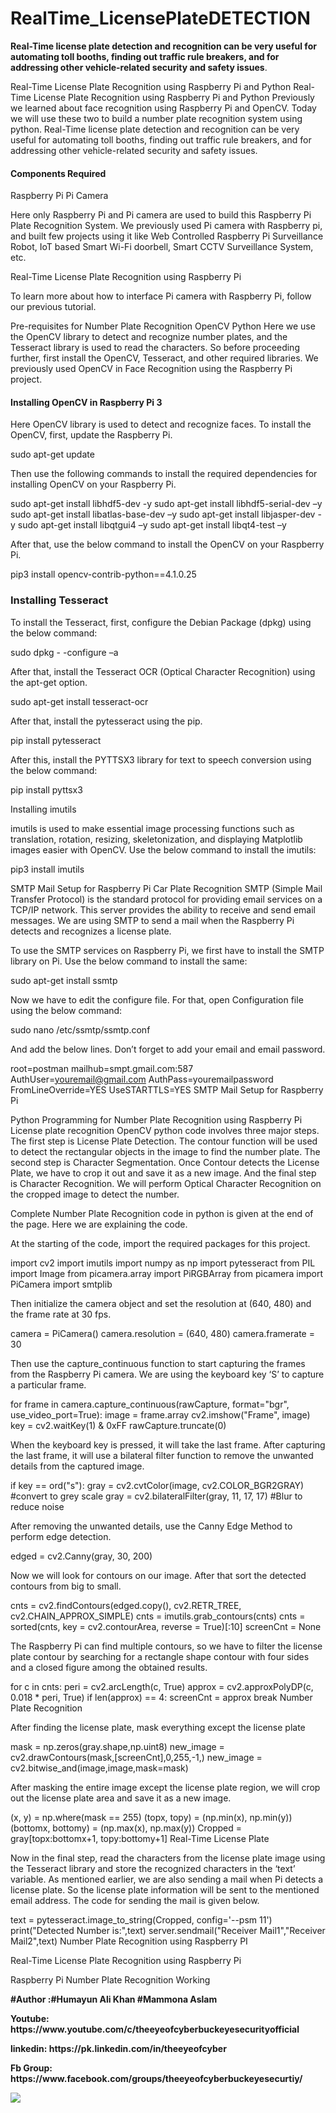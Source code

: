 # RealTime_LicensePlateDETECTION
<b>Real-Time license plate detection and recognition can be very useful for automating toll booths, finding out traffic rule breakers, and for addressing other vehicle-related security and safety issues</b>.

Real-Time License Plate Recognition using Raspberry Pi and Python
Real-Time License Plate Recognition using Raspberry Pi and Python
Previously we learned about face recognition using Raspberry Pi and OpenCV. Today we will use these two to build a number plate recognition system using python. Real-Time license plate detection and recognition can be very useful for automating toll booths, finding out traffic rule breakers, and for addressing other vehicle-related security and safety issues.

 

#### Components Required
Raspberry Pi
Pi Camera
 

Here only Raspberry Pi and Pi camera are used to build this Raspberry Pi Plate Recognition System. We previously used Pi camera with Raspberry pi, and built few projects using it like Web Controlled Raspberry Pi Surveillance Robot, IoT based Smart Wi-Fi doorbell, Smart CCTV Surveillance System, etc.

Real-Time License Plate Recognition using Raspberry Pi

To learn more about how to interface Pi camera with Raspberry Pi, follow our previous tutorial.

 

Pre-requisites for Number Plate Recognition OpenCV Python
Here we use the OpenCV library to detect and recognize number plates, and the Tesseract library is used to read the characters. So before proceeding further, first install the OpenCV, Tesseract, and other required libraries. We previously used OpenCV in Face Recognition using the Raspberry Pi project.

 

#### Installing OpenCV in Raspberry Pi 3

Here OpenCV library is used to detect and recognize faces. To install the OpenCV, first, update the Raspberry Pi.

sudo apt-get update
 

Then use the following commands to install the required dependencies for installing OpenCV on your Raspberry Pi.

sudo apt-get install libhdf5-dev -y 
sudo apt-get install libhdf5-serial-dev –y 
sudo apt-get install libatlas-base-dev –y 
sudo apt-get install libjasper-dev -y
sudo apt-get install libqtgui4 –y
sudo apt-get install libqt4-test –y
 

After that, use the below command to install the OpenCV on your Raspberry Pi.

pip3 install opencv-contrib-python==4.1.0.25
 

### Installing Tesseract 

To install the Tesseract, first, configure the Debian Package (dpkg) using the below command:

sudo dpkg - -configure –a
 

After that, install the Tesseract OCR (Optical Character Recognition) using the apt-get option.

sudo apt-get install tesseract-ocr
 

After that, install the pytesseract using the pip.

pip install pytesseract
 

After this, install the PYTTSX3 library for text to speech conversion using the below command:

pip install pyttsx3
 

Installing imutils 

imutils is used to make essential image processing functions such as translation, rotation, resizing, skeletonization, and displaying Matplotlib images easier with OpenCV. Use the below command to install the imutils:

pip3 install imutils
 

SMTP Mail Setup for Raspberry Pi Car Plate Recognition
SMTP (Simple Mail Transfer Protocol) is the standard protocol for providing email services on a TCP/IP network. This server provides the ability to receive and send email messages. We are using SMTP to send a mail when the Raspberry Pi detects and recognizes a license plate.

 

To use the SMTP services on Raspberry Pi, we first have to install the SMTP library on Pi. Use the below command to install the same:

sudo apt-get install ssmtp
 

Now we have to edit the configure file. For that, open Configuration file using the below command:

sudo nano /etc/ssmtp/ssmtp.conf
 

And add the below lines. Don’t forget to add your email and email password.

root=postman
mailhub=smpt.gmail.com:587
AuthUser=youremail@gmail.com
AuthPass=youremailpassword
FromLineOverride=YES
UseSTARTTLS=YES
SMTP Mail Setup for Raspberry Pi

 


 
Python Programming for Number Plate Recognition using Raspberry Pi
License plate recognition OpenCV python code involves three major steps. The first step is License Plate Detection. The contour function will be used to detect the rectangular objects in the image to find the number plate. The second step is Character Segmentation. Once Contour detects the License Plate, we have to crop it out and save it as a new image. And the final step is Character Recognition. We will perform Optical Character Recognition on the cropped image to detect the number.

 

Complete Number Plate Recognition code in python is given at the end of the page. Here we are explaining the code.

 

At the starting of the code, import the required packages for this project.

import cv2
import imutils
import numpy as np
import pytesseract
from PIL import Image
from picamera.array import PiRGBArray
from picamera import PiCamera
import smtplib
 

Then initialize the camera object and set the resolution at (640, 480) and the frame rate at 30 fps.

camera = PiCamera()
camera.resolution = (640, 480)
camera.framerate = 30
 

Then use the capture_continuous function to start capturing the frames from the Raspberry Pi camera. We are using the keyboard key ‘S’ to capture a particular frame.

for frame in camera.capture_continuous(rawCapture, format="bgr", use_video_port=True):
        image = frame.array
        cv2.imshow("Frame", image)
        key = cv2.waitKey(1) & 0xFF
        rawCapture.truncate(0)
 

When the keyboard key is pressed, it will take the last frame. After capturing the last frame, it will use a bilateral filter function to remove the unwanted details from the captured image.

if key == ord("s"):
             gray = cv2.cvtColor(image, cv2.COLOR_BGR2GRAY) #convert to grey scale
             gray = cv2.bilateralFilter(gray, 11, 17, 17) #Blur to reduce noise
 

After removing the unwanted details, use the Canny Edge Method to perform edge detection.

edged = cv2.Canny(gray, 30, 200)
 

Now we will look for contours on our image. After that sort the detected contours from big to small.

cnts = cv2.findContours(edged.copy(), cv2.RETR_TREE,              cv2.CHAIN_APPROX_SIMPLE)
             cnts = imutils.grab_contours(cnts)
             cnts = sorted(cnts, key = cv2.contourArea, reverse = True)[:10]
             screenCnt = None
 

The Raspberry Pi can find multiple contours, so we have to filter the license plate contour by searching for a rectangle shape contour with four sides and a closed figure among the obtained results.

   for c in cnts:
                peri = cv2.arcLength(c, True)
                approx = cv2.approxPolyDP(c, 0.018 * peri, True)
                if len(approx) == 4:
                  screenCnt = approx
                  break
Number Plate Recognition

 

After finding the license plate, mask everything except the license plate

mask = np.zeros(gray.shape,np.uint8)
new_image = cv2.drawContours(mask,[screenCnt],0,255,-1,)
new_image = cv2.bitwise_and(image,image,mask=mask)
 

After masking the entire image except the license plate region, we will crop out the license plate area and save it as a new image.

(x, y) = np.where(mask == 255)
             (topx, topy) = (np.min(x), np.min(y))
             (bottomx, bottomy) = (np.max(x), np.max(y))
             Cropped = gray[topx:bottomx+1, topy:bottomy+1]
Real-Time License Plate

 

Now in the final step, read the characters from the license plate image using the Tesseract library and store the recognized characters in the ‘text’ variable. As mentioned earlier, we are also sending a mail when Pi detects a license plate. So the license plate information will be sent to the mentioned email address. The code for sending the mail is given below.

text = pytesseract.image_to_string(Cropped, config='--psm 11')
print("Detected Number is:",text)
server.sendmail("Receiver Mail1","Receiver Mail2",text)
Number Plate Recognition using Raspberry PI

Real-Time License Plate Recognition using Raspberry Pi

Raspberry Pi Number Plate Recognition Working
<p><b>#Author :#Humayun Ali Khan #Mammona Aslam</p></b>
<p><b>
  <p><b>Youtube: https://www.youtube.com/c/theeyeofcyberbuckeyesecurityofficial</p></b>
   <p><b>linkedin: https://pk.linkedin.com/in/theeyeofcyber</p></b>
   <p><b>Fb Group: https://www.facebook.com/groups/theeyeofcyberbuckeyesecurtiy/</p></b>
   
<img src="https://github.com/TheEyeOfCyber/RealTime_LicensePlateDETECTION/blob/main/PicsArt_10-21-07.22.01.jpg" style="max-width:100%;">
</p></b>


